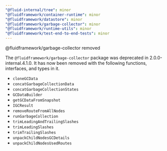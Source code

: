 ```yaml
---
"@fluid-internal/tree": minor
"@fluidframework/container-runtime": minor
"@fluidframework/datastore": minor
"@fluidframework/garbage-collector": minor
"@fluidframework/runtime-utils": minor
"@fluidframework/test-end-to-end-tests": minor
---
```


@fluidframework/garbage-collector removed

The `@fluidframework/garbage-collector` package was deprecated in 2.0.0-internal.4.1.0. It has now been removed with the following functions, interfaces, and types in it.

-   `cloneGCData`
-   `concatGarbageCollectionData`
-   `concatGarbageCollectionStates`
-   `GCDataBuilder`
-   `getGCDataFromSnapshot`
-   `IGCResult`
-   `removeRouteFromAllNodes`
-   `runGarbageCollection`
-   `trimLeadingAndTrailingSlashes`
-   `trimLeadingSlashes`
-   `trimTrailingSlashes`
-   `unpackChildNodesGCDetails`
-   `unpackChildNodesUsedRoutes`
